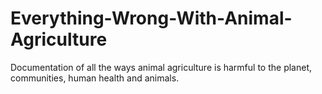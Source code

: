 # Everything-Wrong-With-Animal-Agriculture
Documentation of all the ways animal agriculture is harmful to the planet, communities, human health and animals.
